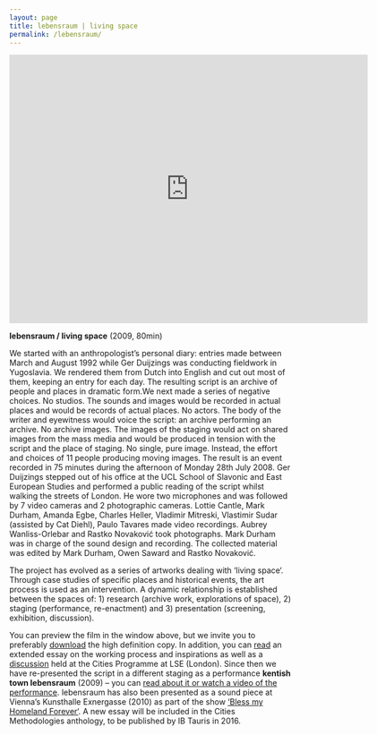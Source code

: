 ```yaml
---
layout: page
title: lebensraum | living space
permalink: /lebensraum/
---
```


<iframe src="https://player.vimeo.com/video/119850599" width="640" height="480" frameborder="0" webkitallowfullscreen mozallowfullscreen allowfullscreen></iframe> 

**lebensraum / living space** (2009, 80min) 

We started with an anthropologist’s personal diary: entries made between March and August 1992 while Ger Duijzings was conducting fieldwork in Yugoslavia. We rendered them from Dutch into English and cut out most of them, keeping an entry for each day. The resulting script is an archive of people and places in dramatic form.We next made a series of negative choices. No studios. The sounds and images would be recorded in actual places and would be records of actual places. No actors. The body of the writer and eyewitness would voice the script: an archive performing an archive. No archive images. The images of the staging would act on shared images from the mass media and would be produced in tension with the script and the place of staging. No single, pure image. Instead, the effort and choices of 11 people producing moving images. The result is an event recorded in 75 minutes during the afternoon of Monday 28th July 2008. Ger Duijzings stepped out of his office at the UCL School of Slavonic and East European Studies and performed a public reading of the script whilst walking the streets of London. He wore two microphones and was followed by 7 video cameras and 2 photographic cameras. Lottie Cantle, Mark Durham, Amanda Egbe, Charles Heller, Vladimir Mitreski, Vlastimir Sudar (assisted by Cat Diehl), Paulo Tavares made video recordings. Aubrey Wanliss-Orlebar and Rastko Novaković took photographs. Mark Durham was in charge of the sound design and recording. The collected material was edited by Mark Durham, Owen Saward and Rastko Novaković.

The project has evolved as a series of artworks dealing with ‘living space‘. Through case studies of specific places and historical events, the art process is used as an intervention. A dynamic relationship is established between the spaces of: 1) research (archive work, explorations of space), 2) staging (performance, re-enactment) and 3) presentation (screening, exhibition, discussion).

You can preview the film in the window above, but we invite you to preferably [download](http://www.archive.org/details/LebensraumLivingSpace) the high definition copy. In addition, you can [read](https://razbigor.github.io/images/lebensraum-essay2.pdf) an extended essay on the working process and inspirations as well as a [discussion]() held at the Cities Programme at LSE (London). Since then we have re-presented the script in a different staging as a performance **kentish town lebensraum** (2009) – you can [read about it or watch a video of the performance](). lebensraum has also been presented as a sound piece at Vienna’s Kunsthalle Exnergasse (2010) as part of the show [‘Bless my Homeland Forever‘](http://www.wuk.at/event/id/14685). A new essay will be included in the Cities Methodologies anthology, to be published by IB Tauris in 2016.  
